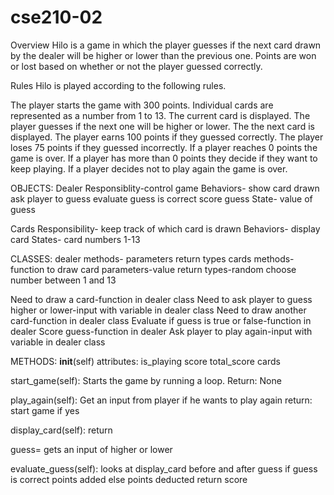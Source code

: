 # cse210-02

Overview
Hilo is a game in which the player guesses if the next card drawn by the dealer will be higher or lower than the previous one. Points are won or lost based on whether or not the player guessed correctly.

Rules
Hilo is played according to the following rules.

The player starts the game with 300 points.
Individual cards are represented as a number from 1 to 13.
The current card is displayed.
The player guesses if the next one will be higher or lower.
The the next card is displayed.
The player earns 100 points if they guessed correctly.
The player loses 75 points if they guessed incorrectly.
If a player reaches 0 points the game is over.
If a player has more than 0 points they decide if they want to keep playing.
If a player decides not to play again the game is over.




OBJECTS:
Dealer
    Responsiblity-control game
    Behaviors- show card drawn
            ask player to guess
            evaluate guess is correct
            score guess
    State- value of guess

Cards
    Responsibility- keep track of which card is drawn
    Behaviors- display card 
    States- card numbers 1-13


CLASSES:
dealer
    methods-
    parameters
    return types
cards
    methods-function to draw card
    parameters-value
    return types-random choose number between 1 and 13

Need to draw a card-function in dealer class
Need to ask player to guess higher or lower-input with variable in dealer class
Need to draw another card-function in dealer class
Evaluate if guess is true or false-function in dealer
Score guess-function in dealer
Ask player to play again-input with variable in dealer class


METHODS:
__init__(self)
    attributes:
        is_playing
        score
        total_score
        cards

start_game(self): Starts the game by running a loop.
    Return: None

play_again(self): Get an input from player if he wants to play again
    return: start game if yes

display_card(self):
    return 

guess=
    gets an input of higher or lower

evaluate_guess(self):
    looks at display_card before and after guess
    if guess is correct points added
    else points deducted
    return score